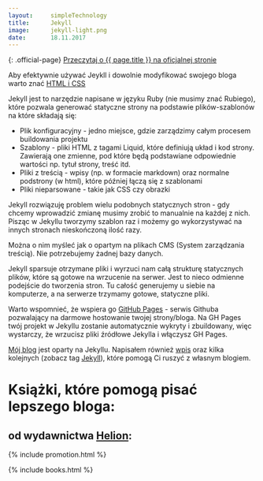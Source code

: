 ```yaml
---
layout:     simpleTechnology
title:      Jekyll
image:      jekyll-light.png
date:       18.11.2017
---
```


{: .official-page}
[Przeczytaj o {{ page.title }} na oficjalnej stronie](https://jekyllrb.com/)

Aby efektywnie używać Jeykll i dowolnie modyfikować swojego bloga warto znać [HTML i CSS](/technologie/html&css)

Jekyll jest to narzędzie napisane w języku Ruby (nie musimy znać Rubiego), które pozwala generować statyczne strony na podstawie plików-szablonów na które składają się:

- Plik konfiguracyjny - jedno miejsce, gdzie zarządzimy całym procesem buildowania projektu
- Szablony - pliki HTML z tagami Liquid, które definiują układ i kod strony. Zawierają one zmienne, pod które będą podstawiane odpowiednie wartości np. tytuł strony, treść itd.
- Pliki z treścią - wpisy (np. w formacie markdown) oraz normalne podstrony (w html), które później łączą się z szablonami
- Pliki nieparsowane - takie jak CSS czy obrazki

Jekyll rozwiązuję problem wielu podobnych statycznych stron - gdy chcemy wprowadzić zmianę musimy zrobić to manualnie na każdej z nich. Pisząc w Jekyllu tworzymy szablon raz i możemy go wykorzystywać na innych stronach nieskończoną ilość razy.

Można o nim myśleć jak o opartym na plikach CMS (System zarządzania treścią). Nie potrzebujemy żadnej bazy danych.

Jekyll sparsuje otrzymane pliki i wyrzuci nam całą strukturę statycznych plików, które są gotowe na wrzucenie na serwer. Jest to nieco odmienne podejście do tworzenia stron. Tu całość generujemy u siebie na komputerze, a na serwerze trzymamy gotowe, statyczne pliki.
 
Warto wspomnieć, że wspiera go [GitHub Pages](https://pages.github.com/) - serwis Githuba pozwalający na darmowe hostowanie twojej strony/bloga. Na GH Pages twój projekt w Jekyllu zostanie automatycznie wykryty i zbuildowany, więc wystarczy, że wrzucisz pliki źródłowe Jekylla i włączysz GH Pages.

[Mój blog](https://devcave.pl/) jest oparty na Jekyllu. Napisałem również [wpis](https://devcave.pl/dajsiepoznac2017/jekyll/2017/03/04/instalacja-jekyll/) oraz kilka kolejnych (zobacz tag [Jekyll](https://devcave.pl/archive/#jekyll)), które pomogą Ci ruszyć z własnym blogiem.

# Książki, które pomogą pisać lepszego bloga:
## od wydawnictwa [Helion](https://helion.pl/view/9102Q):

{% include promotion.html %}

{% include books.html %}